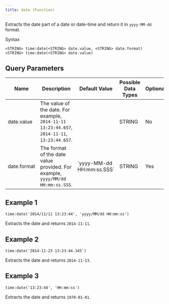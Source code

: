 ```yaml
---
title: date (Function)
---
```


Extracts the date part of a date or date-time and return it in
`yyyy-MM-dd` format.

Syntax

    <STRING> time:date(<STRING> date.value, <STRING> date.format)
    <STRING> time:date(<STRING> date.value)

## Query Parameters

| Name        | Description                                                                                  | Default Value               | Possible Data Types | Optional | Dynamic |
|-------------|----------------------------------------------------------------------------------------------|-----------------------------|---------------------|----------|---------|
| date.value  | The value of the date. For example, `2014-11-11 13:23:44.657`, `2014-11-11`, `13:23:44.657`. |                             | STRING              | No       | Yes     |
| date.format | The format of the date value provided. For example, `yyyy/MM/dd HH:mm:ss.SSS`.               | \`yyyy-MM-dd HH:mm:ss.SSS\` | STRING              | Yes      | Yes     |

## Example 1

    time:date('2014/11/11 13:23:44', 'yyyy/MM/dd HH:mm:ss')

Extracts the date and returns `2014-11-11`.

## Example 2

    time:date('2014-11-23 13:23:44.345')

Extracts the date and returns `2014-11-13`.

## Example 3

    time:date('13:23:44', 'HH:mm:ss')

Extracts the date and returns `1970-01-01`.

